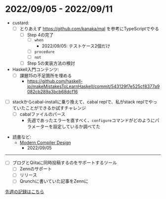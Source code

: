 # 2022/09/05 - 2022/09/11

- custard:
    - [ ] とりあえず <https://github.com/kanaka/mal> を参考にTypeScriptでやる
        - [ ] Step 4の完了
            - [ ] `when`
                - 2022/09/05: テストケース2個だけ
            - [ ] `procedure`
            - [ ] `not`
        - [ ] Step 5の実装方法の検討
- Haskell入門コンテンツ:
    - [ ] 課題15の不足箇所を埋める
        - <https://github.com/haskell-jp/makeMistakesToLearnHaskell/commit/543129f7e525cf8377a9082cb289a3bcb68dcf16>
- [ ] stackからcabal-installに乗り換えて、cabal replで、私がstack replでやっていたことができるか試すチャレンジ
    - [ ] cabalファイルのパース
        - 先週であったエラーを直すべく、`configure`コマンドがどのようにパラメーターを設定しているか調べてた
- 読書など:
    - [Modern Compiler Design](https://www.springer.com/jp/book/9781461446989)
        - 2022/09/05

------

- [ ] ブログとQiitaに同時投稿するのをサポートするツール
    - [ ] Zennのサポート
    - [ ] リリース
    - [ ] Qrunchに書いていた記事をZennに

[先週の記録はこちら](https://github.com/igrep/daily-commits/blob/b06ccd0678d8d4a40781d458500e069fc605b6cb/yesterday.md)
